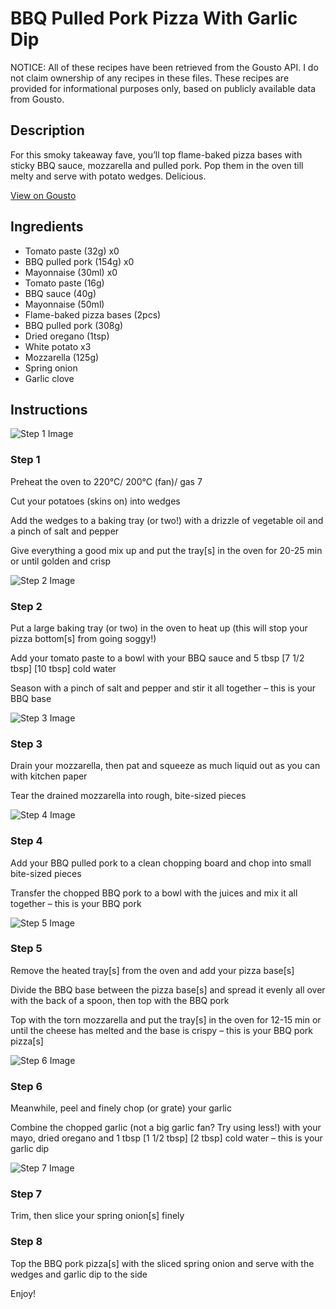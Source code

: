 # BBQ Pulled Pork Pizza With Garlic Dip

NOTICE: All of these recipes have been retrieved from the Gousto API. I do not claim ownership of any recipes in these files. These recipes are provided for informational purposes only, based on publicly available data from Gousto.

## Description

For this smoky takeaway fave, you’ll top flame-baked pizza bases with sticky BBQ sauce, mozzarella and pulled pork. Pop them in the oven till melty and serve with potato wedges. Delicious.

[View on Gousto](https://www.gousto.co.uk/recipes/cookbook/bbq-pulled-pork-pizza-with-garlic-dip)

## Ingredients

- Tomato paste (32g) x0
- BBQ pulled pork (154g) x0
- Mayonnaise (30ml) x0
- Tomato paste (16g)
- BBQ sauce (40g)
- Mayonnaise (50ml)
- Flame-baked pizza bases (2pcs)
- BBQ pulled pork (308g)
- Dried oregano (1tsp)
- White potato x3
- Mozzarella (125g)
- Spring onion
- Garlic clove

## Instructions

![Step 1 Image](https://production-media.gousto.co.uk/cms/recipe-step-image/step-1-1720004634687-x200.jpg)

### Step 1

Preheat the oven to 220°C/ 200°C (fan)/ gas 7

Cut your potatoes (skins on) into wedges

Add the wedges to a baking tray (or two!) with a drizzle of vegetable oil and a pinch of salt and pepper

Give everything a good mix up and put the tray[s] in the oven for 20-25 min or until golden and crisp

![Step 2 Image](https://production-media.gousto.co.uk/cms/recipe-step-image/step-2-1720004638349-x200.jpg)

### Step 2

Put a large baking tray (or two) in the oven to heat up (this will stop your pizza bottom[s] from going soggy!)

Add your tomato paste to a bowl with your BBQ sauce and 5 tbsp<span class="text-purple"> [7 1/2 tbsp]</span><span class="text-danger"> [10 tbsp]</span> cold water

Season with a pinch of salt and pepper and stir it all together – this is your BBQ base

![Step 3 Image](https://production-media.gousto.co.uk/cms/recipe-step-image/step-3-1720004644100-x200.jpg)

### Step 3

Drain your mozzarella, then pat and squeeze as much liquid out as you can with kitchen paper

Tear the drained mozzarella into rough, bite-sized pieces

![Step 4 Image](https://production-media.gousto.co.uk/cms/recipe-step-image/step-4-1720004649694-x200.jpg)

### Step 4

Add your BBQ pulled pork to a clean chopping board and chop into small bite-sized pieces

Transfer the chopped BBQ pork to a bowl with the juices and mix it all together – this is your BBQ pork

![Step 5 Image](https://production-media.gousto.co.uk/cms/recipe-step-image/step-5-1720004657106-x200.jpg)

### Step 5

Remove the heated tray[s] from the oven and add your pizza base[s]

Divide the BBQ base between the pizza base[s] and spread it evenly all over with the back of a spoon, then top with the BBQ pork

Top with the torn mozzarella and put the tray[s] in the oven for 12-15 min or until the cheese has melted and the base is crispy – this is your BBQ pork pizza[s]

![Step 6 Image](https://production-media.gousto.co.uk/cms/recipe-step-image/step-6-1720004662540-x200.jpg)

### Step 6

Meanwhile, peel and finely chop (or grate) your garlic

Combine the chopped garlic (not a big garlic fan? Try using less!) with your mayo, dried oregano and 1 tbsp<span class="text-purple"> [1 1/2 tbsp]</span> <span class="text-danger">[2 tbsp]</span> cold water – this is your garlic dip

![Step 7 Image](https://production-media.gousto.co.uk/cms/recipe-step-image/step-7-1720004666604-x200.jpg)

### Step 7

Trim, then slice your spring onion[s] finely

### Step 8

Top the BBQ pork pizza[s] with the sliced spring onion and serve with the wedges and garlic dip to the side

Enjoy!

